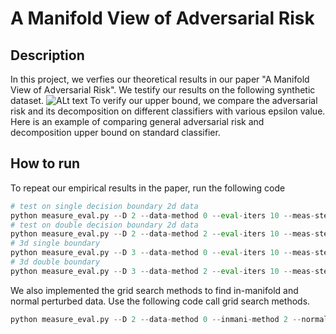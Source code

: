 # A Manifold View of Adversarial Risk

## Description
In this project, we verfies our theoretical results in our paper "A Manifold View of Adversarial Risk".
We testify our results on the following synthetic dataset.
![ALt text](./figs/synthetic_dataset.jpg?raw=ture "Datasets")
To verify our upper bound, we compare the adversarial risk and its decomposition on different classifiers with various epsilon value. Here is an example of comparing general adversarial risk and decomposition upper bound on standard classifier.

## How to run
To repeat our empirical results in the paper, run the following code
```python 
# test on single decision boundary 2d data
python measure_eval.py --D 2 --data-method 0 --eval-iters 10 --meas-step 50
# test on double decision boundary 2d data
python measure_eval.py --D 2 --data-method 2 --eval-iters 10 --meas-step 50
# 3d single boundary
python measure_eval.py --D 3 --data-method 0 --eval-iters 10 --meas-step 50
# 3d double boundary
python measure_eval.py --D 3 --data-method 2 --eval-iters 10 --meas-step 50
```
We also implemented the grid search methods to find in-manifold and normal perturbed data. Use the following code call grid search methods.
```python 
python measure_eval.py --D 2 --data-method 0 --inmani-method 2 --normal-method 2 --eval-iters 10 --meas-step 50
```
